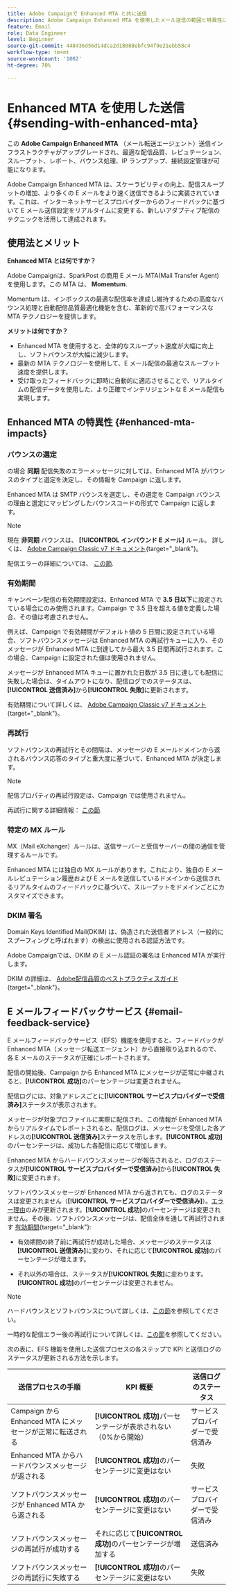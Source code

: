 ```yaml
---
title: Adobe Campaignで Enhanced MTA と共に送信
description: Adobe Campaign Enhanced MTA を使用したメール送信の範囲と特異性について説明します。
feature: Email
role: Data Engineer
level: Beginner
source-git-commit: 448436d56d14dca2d18088ebfc94f9e21ebb58c4
workflow-type: tm+mt
source-wordcount: '1002'
ht-degree: 70%

---
```


# Enhanced MTA を使用した送信 {#sending-with-enhanced-mta}

この **Adobe Campaign Enhanced MTA** （メール転送エージェント）送信インフラストラクチャがアップグレードされ、最適な配信品質、レピュテーション、スループット、レポート、バウンス処理、IP ランプアップ、接続設定管理が可能になります。

Adobe Campaign Enhanced MTA は、スケーラビリティの向上、配信スループットの増加、より多くの E メールをより速く送信できるように実装されています。これは、インターネットサービスプロバイダーからのフィードバックに基づいて E メール送信設定をリアルタイムに変更する、新しいアダプティブ配信のテクニックを活用して達成されます。

## 使用法とメリット

**Enhanced MTA とは何ですか？**

Adobe Campaignは、SparkPost の商用 E メール MTA(Mail Transfer Agent) を使用します。この MTA は、 **Momentum**.

Momentum は、インボックスの最適な配信率を達成し維持するための高度なバウンス処理と自動配信品質最適化機能を含む、革新的で高パフォーマンスな MTA テクノロジーを提供します。

**メリットは何ですか？**

* Enhanced MTA を使用すると、全体的なスループット速度が大幅に向上し、ソフトバウンスが大幅に減少します。
* 最新の MTA テクノロジーを使用して、E メール配信の最適なスループット速度を提供します。
* 受け取ったフィードバックに即時に自動的に適応させることで、リアルタイムの配信データを使用した、より正確でインテリジェントな E メール配信も実現します。

## Enhanced MTA の特異性 {#enhanced-mta-impacts}

### バウンスの選定

の場合 **同期** 配信失敗のエラーメッセージに対しては、Enhanced MTA がバウンスのタイプと選定を決定し、その情報を Campaign に返します。

Enhanced MTA は SMTP バウンスを選定し、その選定を Campaign バウンスの理由と選定にマッピングしたバウンスコードの形式で Campaign に返します。

>[!NOTE]
>
>現在 **非同期** バウンスは、 **[!UICONTROL インバウンド E メール]** ルール。 詳しくは、 [Adobe Campaign Classic v7 ドキュメント](https://experienceleague.adobe.com/docs/campaign-classic/using/sending-messages/monitoring-deliveries/understanding-delivery-failures.html#bounce-mail-qualification){target=&quot;_blank&quot;}。 <!--Refer to [bounce mail qualification](delivery-failures.md#bounce-mail-qualification)-->

配信エラーの詳細については、 [この節](delivery-failures.md).

### 有効期間

キャンペーン配信の有効期間設定は、Enhanced MTA で **3.5 日以下**&#x200B;に設定されている場合にのみ使用されます。Campaign で 3.5 日を超える値を定義した場合、その値は考慮されません。

例えば、Campaign で有効期間がデフォルト値の 5 日間に設定されている場合、ソフトバウンスメッセージは Enhanced MTA の再試行キューに入り、そのメッセージが Enhanced MTA に到達してから最大 3.5 日間再試行されます。この場合、Campaign に設定された値は使用されません。

メッセージが Enhanced MTA キューに置かれた日数が 3.5 日に達しても配信に失敗した場合は、タイムアウトになり、配信ログでのステータスは、**[!UICONTROL 送信済み]**&#x200B;から&#x200B;**[!UICONTROL 失敗]**&#x200B;に更新されます。

有効期間について詳しくは、 [Adobe Campaign Classic v7 ドキュメント](https://experienceleague.adobe.com/docs/campaign-classic/using/sending-messages/key-steps-when-creating-a-delivery/steps-sending-the-delivery.html#defining-validity-period){target=&quot;_blank&quot;}。

### 再試行

ソフトバウンスの再試行とその間隔は、メッセージの E メールドメインから返されるバウンス応答のタイプと重大度に基づいて、Enhanced MTA が決定します。

>[!NOTE]
>
>配信プロパティの再試行設定は、Campaign では使用されません。

再試行に関する詳細情報： [この節](delivery-failures.md#retries).

### 特定の MX ルール

MX（Mail eXchanger）ルールは、送信サーバーと受信サーバーの間の通信を管理するルールです。

Enhanced MTA には独自の MX ルールがあります。これにより、独自の E メールレピュテーション履歴および E メールを送信しているドメインから送信されるリアルタイムのフィードバックに基づいて、スループットをドメインごとにカスタマイズできます。

### DKIM 署名

Domain Keys Identified Mail(DKIM) は、偽造された送信者アドレス（一般的にスプーフィングと呼ばれます）の検出に使用される認証方法です。

Adobe Campaignでは、DKIM の E メール認証の署名は Enhanced MTA が実行します。

DKIM の詳細は、 [Adobe配信品質のベストプラクティスガイド](https://experienceleague.adobe.com/docs/deliverability-learn/deliverability-best-practice-guide/transition-process/infrastructure.html?lang=ja#authentication){target=&quot;_blank&quot;}。

## E メールフィードバックサービス {#email-feedback-service}

E メールフィードバックサービス（EFS）機能を使用すると、フィードバックが Enhanced MTA（メッセージ転送エージェント）から直接取り込まれるので、各 E メールのステータスが正確にレポートされます。

配信の開始後、Campaign から Enhanced MTA にメッセージが正常に中継されると、**[!UICONTROL 成功]**&#x200B;のパーセンテージは変更されません。

配信ログには、対象アドレスごとに&#x200B;**[!UICONTROL サービスプロバイダーで受信済み]**&#x200B;ステータスが表示されます。

メッセージが対象プロファイルに実際に配信され、この情報が Enhanced MTA からリアルタイムでレポートされると、配信ログは、メッセージを受信した各アドレスの&#x200B;**[!UICONTROL 送信済み]**&#x200B;ステータスを示します。**[!UICONTROL 成功]**&#x200B;のパーセンテージは、成功した各配信に応じて増加します。

Enhanced MTA からハードバウンスメッセージが報告されると、ログのステータスが&#x200B;**[!UICONTROL サービスプロバイダーで受信済み]**&#x200B;から&#x200B;**[!UICONTROL 失敗]**<!-- and the **[!UICONTROL Bounces + errors]** percentage is increased accordingly-->に変更されます。

ソフトバウンスメッセージが Enhanced MTA から返されても、ログのステータスは変更されません（**[!UICONTROL サービスプロバイダーで受信済み]**）。[エラー理由](delivery-failures.md#delivery-failure-reasons)のみが更新されます<!-- and the **[!UICONTROL Bounces + errors]** percentage is increased accordingly-->。**[!UICONTROL 成功]**&#x200B;のパーセンテージは変更されません。その後、ソフトバウンスメッセージは、配信全体を通して再試行されます [有効期間](https://experienceleague.adobe.com/docs/campaign-classic/using/sending-messages/key-steps-when-creating-a-delivery/steps-sending-the-delivery.html#defining-validity-period){target=&quot;_blank&quot;}:

* 有効期間の終了前に再試行が成功した場合、メッセージのステータスは&#x200B;**[!UICONTROL 送信済み]**&#x200B;に変わり、それに応じて&#x200B;**[!UICONTROL 成功]**&#x200B;のパーセンテージが増えます。

* それ以外の場合は、ステータスが&#x200B;**[!UICONTROL 失敗]**&#x200B;に変わります。**[!UICONTROL 成功]**<!--and **[!UICONTROL Bounces + errors]** -->のパーセンテージは変更されません。

>[!NOTE]
>
>ハードバウンスとソフトバウンスについて詳しくは、[この節](delivery-failures.md#delivery-failure-reasons)を参照してください。
>
>一時的な配信エラー後の再試行について詳しくは、[この節](delivery-failures.md#retries)を参照してください。

次の表に、EFS 機能を使用した送信プロセスの各ステップで KPI と送信ログのステータスが更新される方法を示します。

| 送信プロセスの手順 | KPI 概要 | 送信ログのステータス |
|--- |--- |--- |
| Campaign から Enhanced MTA にメッセージが正常に転送される | **[!UICONTROL 成功]**&#x200B;パーセンテージが表示されない（0%から開始） | サービスプロバイダーで受信済み |
| Enhanced MTA からハードバウンスメッセージが返される | **[!UICONTROL 成功]**&#x200B;のパーセンテージに変更はない | 失敗 |
| ソフトバウンスメッセージが Enhanced MTA から返される | **[!UICONTROL 成功]**&#x200B;のパーセンテージに変更はない | サービスプロバイダーで受信済み |
| ソフトバウンスメッセージの再試行が成功する | それに応じて&#x200B;**[!UICONTROL 成功]**&#x200B;のパーセンテージが増加する | 送信済み |
| ソフトバウンスメッセージの再試行に失敗する | **[!UICONTROL 成功]**&#x200B;のパーセンテージに変更はない | 失敗 |

